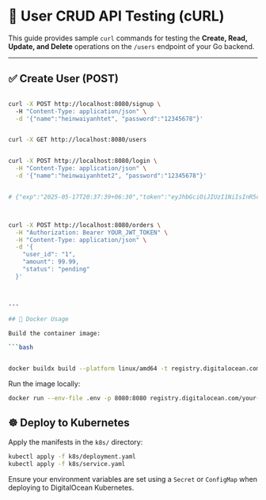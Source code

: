 # 🧪 User CRUD API Testing (cURL)

This guide provides sample `curl` commands for testing the **Create, Read, Update, and Delete** operations on the `/users` endpoint of your Go backend.

---

## ✅ Create User (POST)

```bash

curl -X POST http://localhost:8080/signup \     
  -H "Content-Type: application/json" \
  -d '{"name":"heinwaiyanhtet", "password":"12345678"}'


curl -X GET http://localhost:8080/users


curl -X POST http://localhost:8080/login \
  -H "Content-Type: application/json" \
  -d '{"name":"heinwaiyanhtet2", "password":"12345678"}'


# {"exp":"2025-05-17T20:37:39+06:30","token":"eyJhbGciOiJIUzI1NiIsInR5cCI6IkpXVCJ9.eyJleHAiOjE3NDc0OTA4NTksInN1YiI6N30.0SIhXTtzTnZKthr2YfVsA3I1t3JyNMK7BQ7QrQAjBpA"}



curl -X POST http://localhost:8080/orders \
  -H "Authorization: Bearer YOUR_JWT_TOKEN" \
  -H "Content-Type: application/json" \
  -d '{
    "user_id": "1",
    "amount": 99.99,
    "status": "pending"
  }'



---

## 🚢 Docker Usage

Build the container image:

```bash


docker buildx build --platform linux/amd64 -t registry.digitalocean.com/ecommerce-go/go-hello:latest --push .


```

Run the image locally:

```bash
docker run --env-file .env -p 8080:8080 registry.digitalocean.com/your-repo/ecommerce-go:latest
```

## ☸️ Deploy to Kubernetes

Apply the manifests in the `k8s/` directory:

```bash
kubectl apply -f k8s/deployment.yaml
kubectl apply -f k8s/service.yaml
```

Ensure your environment variables are set using a `Secret` or `ConfigMap` when deploying to DigitalOcean Kubernetes.

